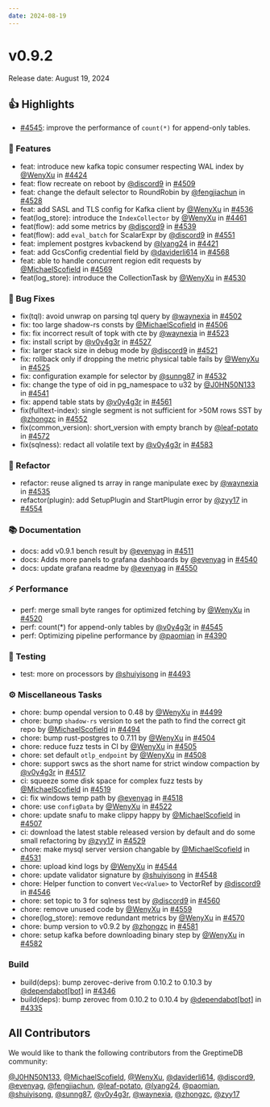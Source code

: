 ```yaml
---
date: 2024-08-19
---
```


# v0.9.2

Release date: August 19, 2024

## 👍 Highlights

- [#4545](https://github.com/GreptimeTeam/greptimedb/pull/4545): improve the performance of `count(*)` for append-only tables.

### 🚀 Features

* feat: introduce new kafka topic consumer respecting WAL index by [@WenyXu](https://github.com/WenyXu) in [#4424](https://github.com/GreptimeTeam/greptimedb/pull/4424)
* feat: flow recreate on reboot by [@discord9](https://github.com/discord9) in [#4509](https://github.com/GreptimeTeam/greptimedb/pull/4509)
* feat: change the default selector to RoundRobin by [@fengjiachun](https://github.com/fengjiachun) in [#4528](https://github.com/GreptimeTeam/greptimedb/pull/4528)
* feat: add SASL  and TLS config for Kafka client by [@WenyXu](https://github.com/WenyXu) in [#4536](https://github.com/GreptimeTeam/greptimedb/pull/4536)
* feat(log_store): introduce the `IndexCollector` by [@WenyXu](https://github.com/WenyXu) in [#4461](https://github.com/GreptimeTeam/greptimedb/pull/4461)
* feat(flow): add some metrics by [@discord9](https://github.com/discord9) in [#4539](https://github.com/GreptimeTeam/greptimedb/pull/4539)
* feat(flow): add `eval_batch` for ScalarExpr by [@discord9](https://github.com/discord9) in [#4551](https://github.com/GreptimeTeam/greptimedb/pull/4551)
* feat: implement postgres kvbackend by [@lyang24](https://github.com/lyang24) in [#4421](https://github.com/GreptimeTeam/greptimedb/pull/4421)
* feat: add GcsConfig credential field by [@daviderli614](https://github.com/daviderli614) in [#4568](https://github.com/GreptimeTeam/greptimedb/pull/4568)
* feat: able to handle concurrent region edit requests by [@MichaelScofield](https://github.com/MichaelScofield) in [#4569](https://github.com/GreptimeTeam/greptimedb/pull/4569)
* feat(log_store): introduce the CollectionTask by [@WenyXu](https://github.com/WenyXu) in [#4530](https://github.com/GreptimeTeam/greptimedb/pull/4530)

### 🐛 Bug Fixes

* fix(tql): avoid unwrap on parsing tql query  by [@waynexia](https://github.com/waynexia) in [#4502](https://github.com/GreptimeTeam/greptimedb/pull/4502)
* fix: too large shadow-rs consts by [@MichaelScofield](https://github.com/MichaelScofield) in [#4506](https://github.com/GreptimeTeam/greptimedb/pull/4506)
* fix: fix incorrect result of topk with cte  by [@waynexia](https://github.com/waynexia) in [#4523](https://github.com/GreptimeTeam/greptimedb/pull/4523)
* fix: install script by [@v0y4g3r](https://github.com/v0y4g3r) in [#4527](https://github.com/GreptimeTeam/greptimedb/pull/4527)
* fix: larger stack size in debug mode by [@discord9](https://github.com/discord9) in [#4521](https://github.com/GreptimeTeam/greptimedb/pull/4521)
* fix: rollback only if dropping the metric physical table fails by [@WenyXu](https://github.com/WenyXu) in [#4525](https://github.com/GreptimeTeam/greptimedb/pull/4525)
* fix: configuration example for selector by [@sunng87](https://github.com/sunng87) in [#4532](https://github.com/GreptimeTeam/greptimedb/pull/4532)
* fix:  change the type of oid in pg_namespace to u32 by [@J0HN50N133](https://github.com/J0HN50N133) in [#4541](https://github.com/GreptimeTeam/greptimedb/pull/4541)
* fix: append table stats by [@v0y4g3r](https://github.com/v0y4g3r) in [#4561](https://github.com/GreptimeTeam/greptimedb/pull/4561)
* fix(fulltext-index): single segment is not sufficient for >50M rows SST by [@zhongzc](https://github.com/zhongzc) in [#4552](https://github.com/GreptimeTeam/greptimedb/pull/4552)
* fix(common_version): short_version with empty branch by [@leaf-potato](https://github.com/leaf-potato) in [#4572](https://github.com/GreptimeTeam/greptimedb/pull/4572)
* fix(sqlness): redact all volatile text by [@v0y4g3r](https://github.com/v0y4g3r) in [#4583](https://github.com/GreptimeTeam/greptimedb/pull/4583)

### 🚜 Refactor

* refactor: reuse aligned ts array in range manipulate exec by [@waynexia](https://github.com/waynexia) in [#4535](https://github.com/GreptimeTeam/greptimedb/pull/4535)
* refactor(plugin): add SetupPlugin and StartPlugin error by [@zyy17](https://github.com/zyy17) in [#4554](https://github.com/GreptimeTeam/greptimedb/pull/4554)

### 📚 Documentation

* docs: add v0.9.1 bench result by [@evenyag](https://github.com/evenyag) in [#4511](https://github.com/GreptimeTeam/greptimedb/pull/4511)
* docs: Adds more panels to grafana dashboards by [@evenyag](https://github.com/evenyag) in [#4540](https://github.com/GreptimeTeam/greptimedb/pull/4540)
* docs: update grafana readme by [@evenyag](https://github.com/evenyag) in [#4550](https://github.com/GreptimeTeam/greptimedb/pull/4550)

### ⚡ Performance

* perf: merge small byte ranges for optimized fetching by [@WenyXu](https://github.com/WenyXu) in [#4520](https://github.com/GreptimeTeam/greptimedb/pull/4520)
* perf: count(*) for append-only tables  by [@v0y4g3r](https://github.com/v0y4g3r) in [#4545](https://github.com/GreptimeTeam/greptimedb/pull/4545)
* perf: Optimizing pipeline performance by [@paomian](https://github.com/paomian) in [#4390](https://github.com/GreptimeTeam/greptimedb/pull/4390)

### 🧪 Testing

* test: more on processors by [@shuiyisong](https://github.com/shuiyisong) in [#4493](https://github.com/GreptimeTeam/greptimedb/pull/4493)

### ⚙️ Miscellaneous Tasks

* chore: bump opendal version to 0.48 by [@WenyXu](https://github.com/WenyXu) in [#4499](https://github.com/GreptimeTeam/greptimedb/pull/4499)
* chore: bump `shadow-rs` version to set the path to find the correct git repo by [@MichaelScofield](https://github.com/MichaelScofield) in [#4494](https://github.com/GreptimeTeam/greptimedb/pull/4494)
* chore: bump rust-postgres to 0.7.11 by [@WenyXu](https://github.com/WenyXu) in [#4504](https://github.com/GreptimeTeam/greptimedb/pull/4504)
* chore: reduce fuzz tests in CI by [@WenyXu](https://github.com/WenyXu) in [#4505](https://github.com/GreptimeTeam/greptimedb/pull/4505)
* chore: set default `otlp_endpoint` by [@WenyXu](https://github.com/WenyXu) in [#4508](https://github.com/GreptimeTeam/greptimedb/pull/4508)
* chore: support swcs as the short name for strict window compaction by [@v0y4g3r](https://github.com/v0y4g3r) in [#4517](https://github.com/GreptimeTeam/greptimedb/pull/4517)
* ci: squeeze some disk space for complex fuzz tests by [@MichaelScofield](https://github.com/MichaelScofield) in [#4519](https://github.com/GreptimeTeam/greptimedb/pull/4519)
* ci: fix windows temp path by [@evenyag](https://github.com/evenyag) in [#4518](https://github.com/GreptimeTeam/greptimedb/pull/4518)
* chore: use `configData` by [@WenyXu](https://github.com/WenyXu) in [#4522](https://github.com/GreptimeTeam/greptimedb/pull/4522)
* chore: update snafu to make clippy happy by [@MichaelScofield](https://github.com/MichaelScofield) in [#4507](https://github.com/GreptimeTeam/greptimedb/pull/4507)
* ci: download the latest stable released version by default and do some small refactoring by [@zyy17](https://github.com/zyy17) in [#4529](https://github.com/GreptimeTeam/greptimedb/pull/4529)
* chore: make mysql server version changable by [@MichaelScofield](https://github.com/MichaelScofield) in [#4531](https://github.com/GreptimeTeam/greptimedb/pull/4531)
* chore: upload kind logs by [@WenyXu](https://github.com/WenyXu) in [#4544](https://github.com/GreptimeTeam/greptimedb/pull/4544)
* chore: update validator signature by [@shuiyisong](https://github.com/shuiyisong) in [#4548](https://github.com/GreptimeTeam/greptimedb/pull/4548)
* chore: Helper function to convert `Vec<Value>` to VectorRef by [@discord9](https://github.com/discord9) in [#4546](https://github.com/GreptimeTeam/greptimedb/pull/4546)
* chore: set topic to 3 for sqlness test by [@discord9](https://github.com/discord9) in [#4560](https://github.com/GreptimeTeam/greptimedb/pull/4560)
* chore: remove unused code by [@WenyXu](https://github.com/WenyXu) in [#4559](https://github.com/GreptimeTeam/greptimedb/pull/4559)
* chore(log_store): remove redundant metrics by [@WenyXu](https://github.com/WenyXu) in [#4570](https://github.com/GreptimeTeam/greptimedb/pull/4570)
* chore: bump version to v0.9.2 by [@zhongzc](https://github.com/zhongzc) in [#4581](https://github.com/GreptimeTeam/greptimedb/pull/4581)
* chore: setup kafka before downloading binary step by [@WenyXu](https://github.com/WenyXu) in [#4582](https://github.com/GreptimeTeam/greptimedb/pull/4582)

### Build

* build(deps): bump zerovec-derive from 0.10.2 to 0.10.3 by [@dependabot[bot]](https://github.com/dependabot[bot]) in [#4346](https://github.com/GreptimeTeam/greptimedb/pull/4346)
* build(deps): bump zerovec from 0.10.2 to 0.10.4 by [@dependabot[bot]](https://github.com/dependabot[bot]) in [#4335](https://github.com/GreptimeTeam/greptimedb/pull/4335)

## All Contributors

We would like to thank the following contributors from the GreptimeDB community:

[@J0HN50N133](https://github.com/J0HN50N133), [@MichaelScofield](https://github.com/MichaelScofield), [@WenyXu](https://github.com/WenyXu), [@daviderli614](https://github.com/daviderli614), [@discord9](https://github.com/discord9), [@evenyag](https://github.com/evenyag), [@fengjiachun](https://github.com/fengjiachun), [@leaf-potato](https://github.com/leaf-potato), [@lyang24](https://github.com/lyang24), [@paomian](https://github.com/paomian), [@shuiyisong](https://github.com/shuiyisong), [@sunng87](https://github.com/sunng87), [@v0y4g3r](https://github.com/v0y4g3r), [@waynexia](https://github.com/waynexia), [@zhongzc](https://github.com/zhongzc), [@zyy17](https://github.com/zyy17)
